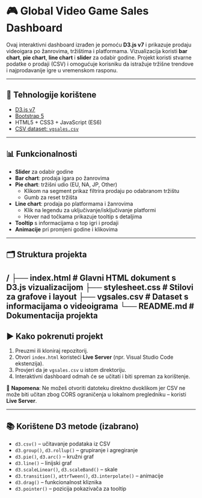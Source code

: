 # 🎮 Global Video Game Sales Dashboard

Ovaj interaktivni dashboard izrađen je pomoću **D3.js v7** i prikazuje prodaju videoigara po žanrovima, tržištima i platformama. Vizualizacija koristi **bar chart**, **pie chart**, **line chart** i **slider** za odabir godine. Projekt koristi stvarne podatke o prodaji (CSV) i omogućuje korisniku da istražuje tržišne trendove i najprodavanije igre u vremenskom rasponu.

---

## 🔧 Tehnologije korištene

- [D3.js v7](https://d3js.org/)
- [Bootstrap 5](https://getbootstrap.com/)
- HTML5 + CSS3 + JavaScript (ES6)
- [CSV dataset: `vgsales.csv`](https://www.kaggle.com/datasets/gregorut/videogame-sales-with-ratings)

---

## 📊 Funkcionalnosti

- **Slider** za odabir godine
- **Bar chart**: prodaja igara po žanrovima
- **Pie chart**: tržišni udio (EU, NA, JP, Other)
  - Klikom na segment prikaz filtrira prodaju po odabranom tržištu
  - Gumb za reset tržišta
- **Line chart**: prodaja po platformama i žanrovima
  - Klik na legendu za uključivanje/isključivanje platformi
  - Hover nad točkama prikazuje tooltip s detaljima
- **Tooltip** s informacijama o top igri i prodaji
- **Animacije** pri promjeni godine i klikovima

---

## 🗂️ Struktura projekta

/
├── index.html # Glavni HTML dokument s D3.js vizualizacijom
├── stylesheet.css # Stilovi za grafove i layout
├── vgsales.csv # Dataset s informacijama o videoigrama
└── README.md # Dokumentacija projekta
---

## ▶️ Kako pokrenuti projekt

1. Preuzmi ili kloniraj repozitorij.
2. Otvori `index.html` koristeći **Live Server** (npr. Visual Studio Code ekstenzija).
3. Provjeri da je `vgsales.csv` u istom direktoriju.
4. Interaktivni dashboard odmah će se učitati i biti spreman za korištenje.

📌 **Napomena**: Ne možeš otvoriti datoteku direktno dvoklikom jer CSV ne može biti učitan zbog CORS ograničenja u lokalnom pregledniku – koristi **Live Server**.

---

## 📚 Korištene D3 metode (izabrano)

- `d3.csv()` – učitavanje podataka iz CSV
- `d3.group()`, `d3.rollup()` – grupiranje i agregiranje
- `d3.pie()`, `d3.arc()` – kružni graf
- `d3.line()` – linijski graf
- `d3.scaleLinear()`, `d3.scaleBand()` – skale
- `d3.transition()`, `attrTween()`, `d3.interpolate()` – animacije
- `d3.drag()` – funkcionalnost kliznika
- `d3.pointer()` – pozicija pokazivača za tooltip
